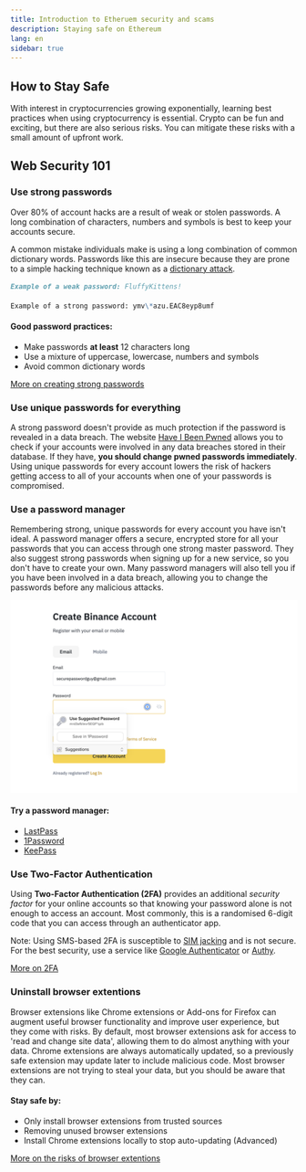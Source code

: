 ```yaml
---
title: Introduction to Etheruem security and scams
description: Staying safe on Ethereum
lang: en
sidebar: true
---
```


## How to Stay Safe

With interest in cryptocurrencies growing exponentially, learning best practices when using cryptocurrency is essential. Crypto can be fun and exciting, but there are also serious risks. You can mitigate these risks with a small amount of upfront work.

## Web Security 101

### Use strong passwords

Over 80% of account hacks are a result of weak or stolen passwords. A long combination of characters, numbers and symbols is best to keep your accounts secure.

A common mistake individuals make is using a long combination of common dictionary words. Passwords like this are insecure because they are prone to a simple hacking technique known as a [dictionary attack](<[https://en.wikipedia.org/wiki/Dictionary_attack](https://en.wikipedia.org/wiki/Dictionary_attack)>).

```md
Example of a weak password: FluffyKittens!

Example of a strong password: ymv\*azu.EAC8eyp8umf
```

#### Good password practices:

- Make passwords **at least** 12 characters long
- Use a mixture of uppercase, lowercase, numbers and symbols
- Avoid common dictionary words

[More on creating strong passwords](<[https://terranovasecurity.com/how-to-create-a-strong-password-in-7-easy-steps/](https://terranovasecurity.com/how-to-create-a-strong-password-in-7-easy-steps/)>)

### Use unique passwords for everything

A strong password doesn't provide as much protection if the password is revealed in a data breach. The website [Have I Been Pwned](<notion://www.notion.so/efdn/%5B%3Chttps://haveibeenpwned.com/%3E%5D(%3Chttps://haveibeenpwned.com/%3E)>) allows you to check if your accounts were involved in any data breaches stored in their database. If they have, **you should change pwned passwords immediately**. Using unique passwords for every account lowers the risk of hackers getting access to all of your accounts when one of your passwords is compromised.

### Use a password manager

Remembering strong, unique passwords for every account you have isn't ideal. A password manager offers a secure, encrypted store for all your passwords that you can access through one strong master password. They also suggest strong passwords when signing up for a new service, so you don't have to create your own. Many password managers will also tell you if you have been involved in a data breach, allowing you to change the passwords before any malicious attacks.

![Example of using a password manager](./passwordManager.png)

#### Try a password manager:

- [LastPass](<[https://www.lastpass.com/](https://www.lastpass.com/)>)
- [1Password](<[https://1password.com/](https://1password.com/)>)
- [KeePass](<[https://keepass.info/](https://keepass.info/)>)

### Use Two-Factor Authentication

Using **Two-Factor Authentication (2FA)** provides an additional *security factor* for your online accounts so that knowing your password alone is not enough to access an account. Most commonly, this is a randomised 6-digit code that you can access through an authenticator app.

<InfoBanner emoji=":lock:">
  <div>Note: Using SMS-based 2FA is susceptible to <a href='https://www.vice.com/en/article/3kx4ej/sim-jacking-mobile-phone-fraud'>SIM jacking</a> and is not secure. For the best security, use a service like <a href='https://mashable.com/article/how-to-set-up-google-authenticator'>Google Authenticator</a> or <a href='https://authy.com/'>Authy</a>.
  </div>
</InfoBanner>

[More on 2FA](<[https://authy.com/what-is-2fa/](https://authy.com/what-is-2fa/)>)

### Uninstall browser extentions

Browser extensions like Chrome extensions or Add-ons for Firefox can augment useful browser functionality and improve user experience, but they come with risks. By default, most browser extensions ask for access to 'read and change site data', allowing them to do almost anything with your data. Chrome extensions are always automatically updated, so a previously safe extension may update later to include malicious code. Most browser extensions are not trying to steal your data, but you should be aware that they can.

#### Stay safe by:

- Only install browser extensions from trusted sources
- Removing unused browser extensions
- Install Chrome extensions locally to stop auto-updating (Advanced)

[More on the risks of browser extentions](<[https://www.kaspersky.co.uk/blog/browser-extensions-security/12750/](https://www.kaspersky.co.uk/blog/browser-extensions-security/12750/)>)
